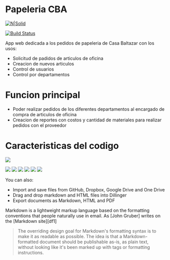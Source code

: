 # Papeleria CBA

[![N|Solid](https://cldup.com/dTxpPi9lDf.thumb.png)](https://nodesource.com/products/nsolid)

[![Build Status](https://travis-ci.org/joemccann/dillinger.svg?branch=master)](https://travis-ci.org/joemccann/dillinger)

App web dedicada a los pedidos de papeleria de Casa Baltazar con los usos:

  - Solicitud de padidos de articulos de oficina
  - Creacion de nuevos articulos
  - Control de usuarios 
  - Control por departamentos

# Funcion principal

  - Poder realizar pedidos de los diferentes departamentos al encargado de compra de articulos de oficina
  - Creacion de reportes con costos y cantidad de materiales para realizar pedidos con el proveedor

# Caracteristicas del codigo

![](https://i.imgur.com/Jd4ZRWO.png)

  ![](https://img.shields.io/badge/Version-V1.0-Red.svg) ![](https://img.shields.io/badge/Porcentaje-0%25-Red.svg) ![](https://img.shields.io/github/tag/pandao/editor.md.svg) ![](https://img.shields.io/github/release/pandao/editor.md.svg) ![](https://img.shields.io/github/issues/pandao/editor.md.svg) ![](https://img.shields.io/bower/v/editor.md.svg)

You can also:
  - Import and save files from GitHub, Dropbox, Google Drive and One Drive
  - Drag and drop markdown and HTML files into Dillinger
  - Export documents as Markdown, HTML and PDF

Markdown is a lightweight markup language based on the formatting conventions that people naturally use in email.  As [John Gruber] writes on the [Markdown site][df1]

> The overriding design goal for Markdown's
> formatting syntax is to make it as readable
> as possible. The idea is that a
> Markdown-formatted document should be
> publishable as-is, as plain text, without
> looking like it's been marked up with tags
> or formatting instructions.